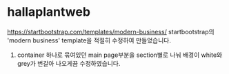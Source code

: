 # hallaplantweb

https://startbootstrap.com/templates/modern-business/
startbootstrap의 'modern business' template을 적절히 수정하여 만들었습니다.

1. container 하나로 묶여있던 main page부분을 section별로 나눠 배경이 white와 grey가 번갈아 나오게끔 수정하였습니다.